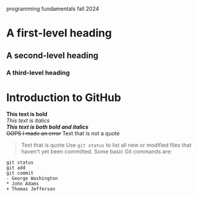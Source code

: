 programming fundamentals fall 2024
 # A first-level heading 
 ## A second-level heading 
 ### A third-level heading
# Introduction to GitHub
 **This text is bold**\
 *This text is italics*\
 ***This text is both bold and italics***\
 ~~OOPS I made an error~~
 Text that is not a quote
 > Text that is quote
 Use `git status` to list all new or modified files that haven't yet been committed.
 Some basic Git commands are:
 ```
 git status
 git add
 git commit
 - George Washington
 * John Adams
 + Thomas Jefferson
